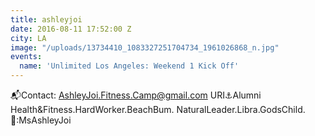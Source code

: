 ```yaml
---
title: ashleyjoi
date: 2016-08-11 17:52:00 Z
city: LA
image: "/uploads/13734410_1083327251704734_1961026868_n.jpg"
events:
  name: 'Unlimited Los Angeles: Weekend 1 Kick Off'
---
```


📬Contact: AshleyJoi.Fitness.Camp@gmail.com URI⚓️Alumni Health&Fitness.HardWorker.BeachBum. NaturalLeader.Libra.GodsChild.👻:MsAshleyJoi